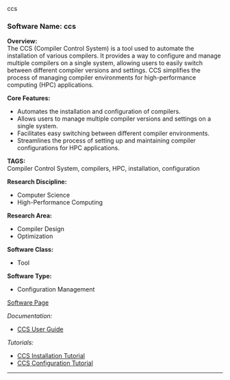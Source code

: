 ccs
### Software Name: ccs

**Overview:**  
The CCS (Compiler Control System) is a tool used to automate the installation of various compilers. It provides a way to configure and manage multiple compilers on a single system, allowing users to easily switch between different compiler versions and settings. CCS simplifies the process of managing compiler environments for high-performance computing (HPC) applications.

**Core Features:**
- Automates the installation and configuration of compilers.
- Allows users to manage multiple compiler versions and settings on a single system.
- Facilitates easy switching between different compiler environments.
- Streamlines the process of setting up and maintaining compiler configurations for HPC applications.

**TAGS:**  
Compiler Control System, compilers, HPC, installation, configuration

**Research Discipline:**
- Computer Science
- High-Performance Computing

**Research Area:**
- Compiler Design
- Optimization

**Software Class:**
- Tool

**Software Type:**
- Configuration Management

[Software Page](https://www.ccs.com/)

*Documentation:*
- [CCS User Guide](https://www.ccs.com/documentation)

*Tutorials:*
- [CCS Installation Tutorial](https://www.ccs.com/tutorials/installation)
- [CCS Configuration Tutorial](https://www.ccs.com/tutorials/configuration)
--------------------------------------
